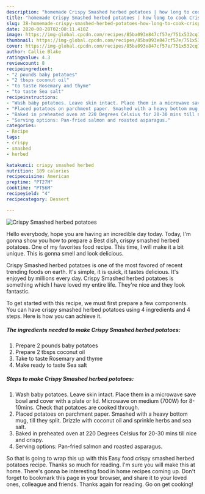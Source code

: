 ```yaml
---
description: "homemade Crispy Smashed herbed potatoes | how long to cook Crispy Smashed herbed potatoes"
title: "homemade Crispy Smashed herbed potatoes | how long to cook Crispy Smashed herbed potatoes"
slug: 38-homemade-crispy-smashed-herbed-potatoes-how-long-to-cook-crispy-smashed-herbed-potatoes
date: 2020-08-28T02:00:11.410Z
image: https://img-global.cpcdn.com/recipes/85ba093e847cf57e/751x532cq70/crispy-smashed-herbed-potatoes-recipe-main-photo.jpg
thumbnail: https://img-global.cpcdn.com/recipes/85ba093e847cf57e/751x532cq70/crispy-smashed-herbed-potatoes-recipe-main-photo.jpg
cover: https://img-global.cpcdn.com/recipes/85ba093e847cf57e/751x532cq70/crispy-smashed-herbed-potatoes-recipe-main-photo.jpg
author: Callie Blake
ratingvalue: 4.3
reviewcount: 8
recipeingredient:
- "2 pounds baby potatoes"
- "2 tbsps coconut oil"
- "to taste Rosemary and thyme"
- "to taste Sea salt"
recipeinstructions:
- "Wash baby potatoes. Leave skin intact. Place them in a microwave save bowl and cover with a plate or lid. Microwave on medium (700W) for 8-10mins. Check that potatoes are cooked through."
- "Placed potatoes on parchment paper. Smashed with a heavy bottom mug, till they split. Drizzle with coconut oil and sprinkle herbs and sea salt."
- "Baked in preheated oven at 220 Degrees Celsius for 20-30 mins till nice and crispy."
- "Serving options: Pan-fried salmon and roasted asparagus."
categories:
- Recipe
tags:
- crispy
- smashed
- herbed

katakunci: crispy smashed herbed 
nutrition: 189 calories
recipecuisine: American
preptime: "PT27M"
cooktime: "PT56M"
recipeyield: "4"
recipecategory: Dessert

---
```



![Crispy Smashed herbed potatoes](https://img-global.cpcdn.com/recipes/85ba093e847cf57e/751x532cq70/crispy-smashed-herbed-potatoes-recipe-main-photo.jpg)

Hello everybody, hope you are having an incredible day today. Today, I'm gonna show you how to prepare a Best dish, crispy smashed herbed potatoes. One of my favorites food recipe. This time, I will make it a bit unique. This is gonna smell and look delicious.



Crispy Smashed herbed potatoes is one of the most favored of recent trending foods on earth. It's simple, it is quick, it tastes delicious. It's enjoyed by millions every day. Crispy Smashed herbed potatoes is something which I have loved my entire life. They're nice and they look fantastic.


To get started with this recipe, we must first prepare a few components. You can have crispy smashed herbed potatoes using 4 ingredients and 4 steps. Here is how you can achieve it.

<!--inarticleads1-->

##### The ingredients needed to make Crispy Smashed herbed potatoes:

1. Prepare 2 pounds baby potatoes
1. Prepare 2 tbsps coconut oil
1. Take to taste Rosemary and thyme
1. Make ready to taste Sea salt




<!--inarticleads2-->

##### Steps to make Crispy Smashed herbed potatoes:

1. Wash baby potatoes. Leave skin intact. Place them in a microwave save bowl and cover with a plate or lid. Microwave on medium (700W) for 8-10mins. Check that potatoes are cooked through.
1. Placed potatoes on parchment paper. Smashed with a heavy bottom mug, till they split. Drizzle with coconut oil and sprinkle herbs and sea salt.
1. Baked in preheated oven at 220 Degrees Celsius for 20-30 mins till nice and crispy.
1. Serving options: Pan-fried salmon and roasted asparagus.




So that is going to wrap this up with this Easy food crispy smashed herbed potatoes recipe. Thanks so much for reading. I'm sure you will make this at home. There's gonna be interesting food in home recipes coming up. Don't forget to bookmark this page in your browser, and share it to your loved ones, colleague and friends. Thanks again for reading. Go on get cooking!
